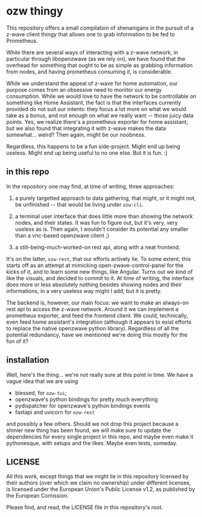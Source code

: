 ozw thingy
==========


This repository offers a small compilation of shenanigans in the pursuit of a
z-wave client thingy that allows one to grab information to be fed to
Prometheus.

While there are several ways of interacting with a z-wave network, in
particular through libopenzwave (as we rely on), we have found that the
overhead for something that ought to be as simple as grabbing information from
nodes, and having prometheus consuming it, is considerable.

While we understand the appeal of z-wave for home automation, our purpose
comes from an obsessive need to monitor our energy consumption. While we would
love to have the network to be controllable on something like Home Assistant,
the fact is that the interfaces currently provided do not suit our intents:
they focus a lot more on what we would take as a bonus, and not enough on what
we really want -- those juicy data points. Yes, we realize there's a
prometheus exporter for home assistant; but we also found that integrating it
with z-wave makes the data somewhat... weird? Then again, might be our
noobness.

Regardless, this happens to be a fun side-project. Might end up being useless.
Might end up being useful to no one else. But it is fun. :)


in this repo
-------------

In the repository one may find, at time of writing, three approaches:

1. a purely targetted approach to data gathering, that might, or it might
   not, be unfinished -- that would be living under `ozw-cli`.

2. a terminal user interface that does little more than showing the network
   nodes, and their states. It was fun to figure out, but it's very, very
   useless as is. Then again, I wouldn't consider its potential any smaller
   than a vnc-based openzwave client ;)

3. a still-being-much-worked-on rest api, along with a neat frontend.


It's on the latter, `ozw-rest`, that our efforts actively lie. To some extent,
this starts off as an attempt at mimicking open-zwave-control-panel for the
kicks of it, and to learn some new things, like Angular. Turns out we kind of
like the visuals, and decided to commit to it. At time of writing, the
interface does more or less absolutely nothing besides showing nodes and their
informations, in a very useless way might I add; but it is pretty.

The backend is, however, our main focus: we want to make an always-on rest api
to access the z-wave network. Around it we can implement a prometheus
exporter, and feed the frontend client. We could, technically, even feed home
assistant's integration (although it appears to exist efforts to replace the
native openzwave python library). Regardless of all the potential redundancy,
have we mentioned we're doing this mostly for the fun of it?


installation
------------

Well, here's the thing... we're not really sure at this point in time. We have
a vague idea that we are using

* blessed, for `ozw-tui`;
* openzwave's python bindings for pretty much everything
* pydispatcher for openzwave's python bindings events
* fastapi and uvicorn for `ozw-rest`

and possibly a few others. Should we not drop this project because a shinier
new thing has been found, we will make sure to update the dependencies for
every single project in this repo, and maybe even make it pythonesque, with
setups and the likes. Maybe even tests, someday.


LICENSE
-------

All this work, except things that we might lie in this repository licensed by
their authors (over which we claim no ownership) under different licenses, is
licensed under the European Union's Public License v1.2, as published by the
European Comission.

Please find, and read, the LICENSE file in this repository's root.


